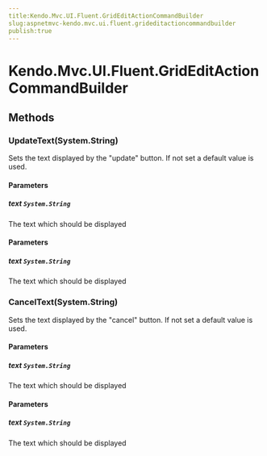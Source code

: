 ```yaml
---
title:Kendo.Mvc.UI.Fluent.GridEditActionCommandBuilder
slug:aspnetmvc-kendo.mvc.ui.fluent.grideditactioncommandbuilder
publish:true
---
```


# Kendo.Mvc.UI.Fluent.GridEditActionCommandBuilder

## Methods

### UpdateText(System.String)
Sets the text displayed by the "update" button. If not set a default value is used.

#### Parameters

##### text `System.String`
The text which should be displayed

#### Parameters

##### text `System.String`
The text which should be displayed

### CancelText(System.String)
Sets the text displayed by the "cancel" button. If not set a default value is used.

#### Parameters

##### text `System.String`
The text which should be displayed

#### Parameters

##### text `System.String`
The text which should be displayed